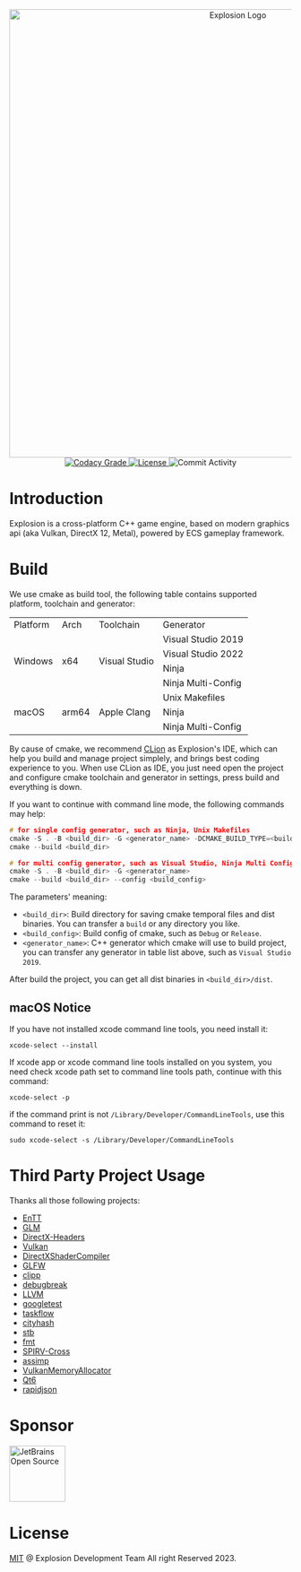 
<center>
    <div><img width="800" src=".github/resource/Logo.png" alt="Explosion Logo"/></div>
    <div>
        <a href="https://app.codacy.com/gh/ExplosionEngine/Explosion/dashboard?branch=master">
            <img src="https://img.shields.io/codacy/grade/98afe27fd39b4b39b4c6acd8361e6d02?style=for-the-badge" alt="Codacy Grade"/>
        </a>
        <a href="https://github.com/ExplosionEngine/Explosion/blob/master/LICENSE">
            <img src="https://img.shields.io/github/license/ExplosionEngine/Explosion?style=for-the-badge" alt="License"/>
        </a>
        <img src="https://img.shields.io/github/commit-activity/m/ExplosionEngine/Explosion?style=for-the-badge" alt="Commit Activity"/>
    </div>
</center>

# Introduction

Explosion is a cross-platform C++ game engine, based on modern graphics api (aka Vulkan, DirectX 12, Metal), powered by ECS gameplay framework.

# Build

We use cmake as build tool, the following table contains supported platform, toolchain and generator:

<table>
    <tr>
        <td>Platform</td>
        <td>Arch</td>
        <td>Toolchain</td>
        <td>Generator</td>
    </tr>
    <tr>
        <td rowspan="4">Windows</td>
        <td rowspan="4">x64</td>
        <td rowspan="4">Visual Studio</td>
        <td>Visual Studio 2019</td>
    </tr>
    <tr>
        <td>Visual Studio 2022</td>
    </tr>
    <tr>
        <td>Ninja</td>
    </tr>
    <tr>
        <td>Ninja Multi-Config</td>
    </tr>
    <tr>
        <td rowspan="3">macOS</td>
        <td rowspan="3">arm64</td>
        <td rowspan="3">Apple Clang</td>
        <td>Unix Makefiles</td>
    </tr>
    <tr>
        <td>Ninja</td>
    </tr>
    <tr>
        <td>Ninja Multi-Config</td>
    </tr>
</table>

By cause of cmake, we recommend [CLion](https://www.jetbrains.com/clion/) as Explosion's IDE, which can help you build and manage project simplely, and brings best coding experience to you. When use CLion as IDE, you just need open the project and configure cmake toolchain and generator in settings, press build and everything is down.

If you want to continue with command line mode, the following commands may help:

```cpp
# for single config generator, such as Ninja, Unix Makefiles
cmake -S . -B <build_dir> -G <generator_name> -DCMAKE_BUILD_TYPE=<build_config>
cmake --build <build_dir>

# for multi config generator, such as Visual Studio, Ninja Multi Config
cmake -S . -B <build_dir> -G <generator_name>
cmake --build <build_dir> --config <build_config>
```

The parameters' meaning:
* `<build_dir>`: Build directory for saving cmake temporal files and dist binaries. You can transfer a `build` or any directory you like.
* `<build_config>`: Build config of cmake, such as `Debug` or `Release`.
* `<generator_name>`: C++ generator which cmake will use to build project, you can transfer any generator in table list above, such as `Visual Studio 2019`.

After build the project, you can get all dist binaries in `<build_dir>/dist`.

## macOS Notice
If you have not installed xcode command line tools, you need install it:

```shell
xcode-select --install
```

If xcode app or xcode command line tools installed on you system, you need check xcode path set to command line tools path, continue with this command:

```shell
xcode-select -p
```

if the command print is not `/Library/Developer/CommandLineTools`, use this command to reset it:

```shell
sudo xcode-select -s /Library/Developer/CommandLineTools
```

# Third Party Project Usage

Thanks all those following projects:

* [EnTT](https://github.com/skypjack/entt)
* [GLM](https://github.com/g-truc/glm)
* [DirectX-Headers](https://github.com/microsoft/DirectX-Headers)
* [Vulkan](https://www.vulkan.org/)
* [DirectXShaderCompiler](https://github.com/microsoft/DirectXShaderCompiler)
* [GLFW](https://www.glfw.org/)
* [clipp](https://github.com/muellan/clipp)
* [debugbreak](https://github.com/scottt/debugbreak)
* [LLVM](https://llvm.org/)
* [googletest](https://github.com/google/googletest)
* [taskflow](https://github.com/taskflow/taskflow)
* [cityhash](https://github.com/google/cityhash)
* [stb](https://github.com/nothings/stb)
* [fmt](https://github.com/fmtlib/fmt)
* [SPIRV-Cross](https://github.com/KhronosGroup/SPIRV-Cross)
* [assimp](https://github.com/assimp/assimp)
* [VulkanMemoryAllocator](https://github.com/GPUOpen-LibrariesAndSDKs/VulkanMemoryAllocator)
* [Qt6](https://www.qt.io/product/qt6)
* [rapidjson](https://github.com/Tencent/rapidjson)

# Sponsor

<img width="100dp" src=".github/resource/JetBrains.png" alt="JetBrains Open Source"/>

# License

[MIT](https://github.com/ExplosionEngine/Explosion/blob/master/LICENSE) @ Explosion Development Team All right Reserved 2023.
